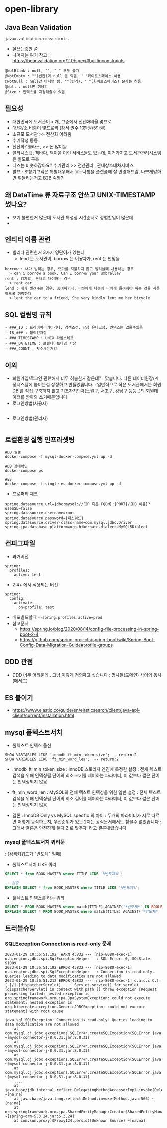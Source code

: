 # open-library


## Java Bean Validation
```text
javax.validation.constraints.
```
- 잘쓰는것만 씀
- 나머지는 여기 참고 : https://beanvalidation.org/2.0/spec/#builtinconstraints
```text
@NotBlank : null, "", " " 모두 불가
@NotEmpty : ""(빈칸)과 null 을 막음, " "화이트스페이스 허용
@NotNull : null만 아니면 됨. ""(빈거), " "(화이트스페이스) 문자는 허용
@Null : null만 허용함
@Size : 민맥스를 지정해줄수 있음
```

## 필요성
- 대한민국에 도서관이 x 개, 그중에서 전산화비율 몇프로
- 대/중/소 비중이 몇프로씩 (장서 권수 10만권/5만권)
- 소규모 도서관 >> 전산화 어려움
- 수기작성 등등 
- 전산화? 콜라스, >> 돈 많이듬
- 콜라시스넷, 책바다, 책이음 이런 서비스들도 있는데, 이거가지고 도서관관리시스템은 별도로 구축
- 니즈는 비슷하잖아요? 수기관리 >> 전산관리 , 관내상호대차서비스. 
- 발표 : 초창기고객은 특별대우해서 요구사항을 플랫폼에 잘 반영해드림, 나쁘게말하면 휘둘리는거고 B2B 숙명?


## 왜 DataTime 류 자료구조 안쓰고 UNIX-TIMESTAMP 썼나요?
- 보기 불편한거 많은데 도서관 특성상 시간순서로 정렬할일이 많은데
- 

## 엔티티 이름 관련
- 빌리다 관련한거 3가지 영단어가 있는데
  - lend 는 도서관이, borrow 는 이용자가, rent 는 안맞음
```text
borrow : 내가 빌리는 경우, 댓가를 지불하지 않고 빌려쓸때 사용하는 경우
  > can i borrow a book, Can I borrow your umbrella?
rent : 임차료, 돈내고 대여하는 경우
  > rent car
lend : 내가 빌려주는 경우. 증여하거나, 타인에게 나중에 나에게 돌려줘야 하는 것을 사용하도록 허락하다
  > lent the car to a friend, She very kindly lent me her bicycle
```

## SQL 컬럼명 규칙
```text
- ###_ID : 프라이머리키이거나, 검색조건, 항상 유니크함, 인덱스는 없을수있음
- IS_### : 불리언저장
- ###_TIMESTAMP : UNIX 타임스테프
- ###_DATETIME : 로컬데이트타임 저장
- ###_COUNT : 횟수세는거임
```

## 이외

- 회원가입/로그인 관련해서 너무 허술한거 같은데? 
  : 맞습니다. 다른 데이터원장/계정시스템에 붙이는걸 상정하고 만들었습니다.
  : 일반적으로 작은 도서관에서는 회원DB 를 직접 구축하지 않고 기초자치단체(노원구, 서초구, 강남구 등등..)의 회원데이터를 받아와 쓰기때문입니다
- 로그인방법(사용자)
  ```shell
  
  ```
- 로그인방법(관리자)
  ```shell
  
  ```

## 로컬환경 실행 인프라셋팅
```shell
#DB 실행
docker-compose -f mysql-docker-compose.yml up -d

#DB 상태확인
docker-compose ps

#ES 
docker-compose -f single-es-docker-compose.yml up -d 

```

- 프로퍼티 체크
```properties
spring.datasource.url=jdbc:mysql://{IP 혹은 FQDN}:{PORT}/{DB 이름}?useSSL=false
spring.datasource.username=root
spring.datasource.password={패스워드}
spring.datasource.driver-class-name=com.mysql.jdbc.Driver
spring.jpa.database-platform=org.hibernate.dialect.MySQL5Dialect
```


## 컨피그파일

- 과거버전
```properties
spring:
  profiles:
    active: test
```
- 2.4+ 에서 적용되는 버전
```properties
spring:
  config:
    activate:
      on-profile: test
```
- 배포빌드할때 `--spring.profiles.active=prod`
- 참고문서
  - https://spring.io/blog/2020/08/14/config-file-processing-in-spring-boot-2-4
  - https://github.com/spring-projects/spring-boot/wiki/Spring-Boot-Config-Data-Migration-Guide#profile-groups

## DDD 관점
- DDD 너무 어려운데.. 그냥 이렇게 정의하고 싶습니다
  : 명사들(도메인) 사이의 동사(메서드)


## ES 붙이기
- https://www.elastic.co/guide/en/elasticsearch/client/java-api-client/current/installation.html

## mysql 풀텍스트서치

- 풀텍스트 인덱스 옵션

```text
SHOW VARIABLES LIKE 'innodb_ft_min_token_size'; -- return:2
SHOW VARIABLES LIKE 'ft_min_word_len';  -- return:2
```

- innodb_ft_min_token_size
  : InnoDB 스토리지 엔진에 특정한 설정 
  : 전체 텍스트 검색을 위해 인덱싱될 단어의 최소 크기를 제어하는 파라미터, 이 값보다 짧은 단어는 인덱싱되지 않음

- ft_min_word_len 
  : MySQL의 전체 텍스트 인덱싱을 위한 일반 설정
  : 전체 텍스트 검색을 위해 인덱싱될 단어의 최소 길이를 제어하는 파라미터, 이 값보다 짧은 단어는 인덱싱되지 않음

- 결론 : InnoDB Only vs MySQL specific  의 차이
  : 두개의 파라미터가 서로 다르면 어떻게 동작하는지, 우선순위가 있는건지는 공식문서에서도 찾을수 없었습니다
  : 그래서 결론은 안전하게 둘다 2 로 맞추자! 라고 결론내렸습니다


### mysql 풀텍스트서치 쿼리문 
: (검색키워드가 "반도체" 일때)

- 풀텍스트서치 LIKE 쿼리 

```sql
SELECT * from BOOK_MASTER where TITLE LIKE '%반도체%';

-- 검증
EXPLAIN SELECT * from BOOK_MASTER where TITLE LIKE '%반도체%';
```

- 풀텍스트 인덱스를 타는 쿼리 

```SQL
SELECT * FROM BOOK_MASTER where match(TITLE) AGAINST('*반도체*' IN BOOLEAN MODE);
EXPLAIN SELECT * FROM BOOK_MASTER where match(TITLE) AGAINST('*반도체*' IN BOOLEAN MODE);
```





## 트러블슈팅

### SQLException  Connection is read-only 문제

```log
2023-01-29 10:36:51.192  WARN 43832 --- [nio-8080-exec-1] o.h.engine.jdbc.spi.SqlExceptionHelper   : SQL Error: 0, SQLState: S1009
2023-01-29 10:36:51.192 ERROR 43832 --- [nio-8080-exec-1] o.h.engine.jdbc.spi.SqlExceptionHelper   : Connection is read-only. Queries leading to data modification are not allowed
2023-01-29 10:36:51.212 ERROR 43832 --- [nio-8080-exec-1] o.a.c.c.C.[.[.[/].[dispatcherServlet]    : Servlet.service() for servlet [dispatcherServlet] in context with path [] threw exception [Request processing failed; nested exception is org.springframework.orm.jpa.JpaSystemException: could not execute statement; nested exception is org.hibernate.exception.GenericJDBCException: could not execute statement] with root cause

java.sql.SQLException: Connection is read-only. Queries leading to data modification are not allowed
	at com.mysql.cj.jdbc.exceptions.SQLError.createSQLException(SQLError.java:129) ~[mysql-connector-j-8.0.31.jar:8.0.31]
	at com.mysql.cj.jdbc.exceptions.SQLError.createSQLException(SQLError.java:97) ~[mysql-connector-j-8.0.31.jar:8.0.31]
	at com.mysql.cj.jdbc.exceptions.SQLError.createSQLException(SQLError.java:89) ~[mysql-connector-j-8.0.31.jar:8.0.31]
	at com.mysql.cj.jdbc.exceptions.SQLError.createSQLException(SQLError.java:63) ~[mysql-connector-j-8.0.31.jar:8.0.31]
	....
	at java.base/jdk.internal.reflect.DelegatingMethodAccessorImpl.invoke(DelegatingMethodAccessorImpl.java:43) ~[na:na]
	at java.base/java.lang.reflect.Method.invoke(Method.java:566) ~[na:na]
	at org.springframework.orm.jpa.SharedEntityManagerCreator$SharedEntityManagerInvocationHandler.invoke(SharedEntityManagerCreator.java:311) ~[spring-orm-5.3.24.jar:5.3.24]
	at com.sun.proxy.$Proxy124.persist(Unknown Source) ~[na:na]
```
